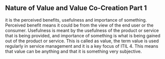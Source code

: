 ## Nature of Value and Value Co-Creation Part 1

it is the perceived benefits, usefulness and importance of something. Perceived benefit means it could be from the view of the end user or the consumer. Usefulness is meant by the usefulness of the product or service that is being provided, and importance of something is what is being gained out of the product or service. This is called as value, the term value is used regularly in service management and it is a key focus of ITIL 4. This means that value can be anything and that it is something very subjective.
